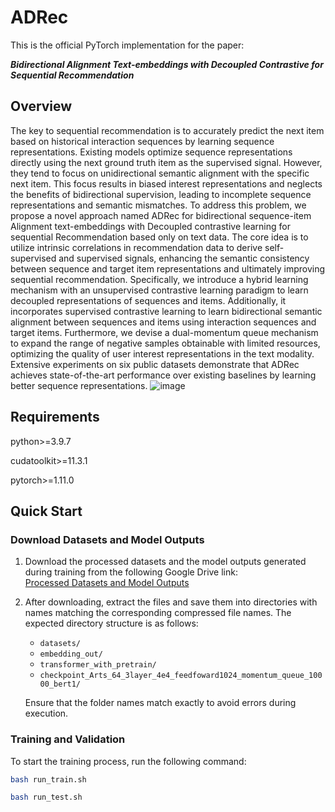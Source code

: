 # ADRec

This is the official PyTorch implementation for the paper:

***Bidirectional Alignment Text-embeddings with Decoupled Contrastive for Sequential Recommendation***



## Overview
The key to sequential recommendation is to accurately predict the next item based on historical interaction sequences by learning sequence representations. Existing models optimize sequence representations directly using the next ground truth item as the supervised signal. However, they tend to focus on unidirectional semantic alignment with the specific next item. This focus results in biased interest representations and neglects the benefits of bidirectional supervision, leading to incomplete sequence representations and semantic mismatches. To address this problem, we propose a novel approach named ADRec for bidirectional sequence-item Alignment text-embeddings with Decoupled contrastive learning for sequential Recommendation based only on text data. The core idea is to utilize intrinsic correlations in recommendation data to derive self-supervised and supervised signals, enhancing the semantic consistency between sequence and target item representations and ultimately improving sequential recommendation. Specifically, we introduce a hybrid learning mechanism with an unsupervised contrastive learning paradigm to learn decoupled representations of sequences and items. Additionally, it incorporates supervised contrastive learning to learn bidirectional semantic alignment between sequences and items using interaction sequences and target items. Furthermore, we devise a dual-momentum queue mechanism to expand the range of negative samples obtainable with limited resources, optimizing the quality of user interest representations in the text modality. Extensive experiments on six public datasets demonstrate that ADRec achieves state-of-the-art performance over existing baselines by learning better sequence representations.
![image](https://github.com/user-attachments/assets/2c94ce44-30b0-4b4b-ae90-b23bd9557fc8)


## Requirements

python>=3.9.7

cudatoolkit>=11.3.1

pytorch>=1.11.0

## Quick Start
### **Download Datasets and Model Outputs**  
1. Download the processed datasets and the model outputs generated during training from the following Google Drive link:  
   [Processed Datasets and Model Outputs]([https://drive.google.com/file/d/1ckwcigDvkQ7lvOJIIpNdwvD-tHt17WIS/view?usp=drive_link])  

2. After downloading, extract the files and save them into directories with names matching the corresponding compressed file names. The expected directory structure is as follows:  
   - `datasets/`  
   - `embedding_out/`  
   - `transformer_with_pretrain/`  
   - `checkpoint_Arts_64_3layer_4e4_feedfoward1024_momentum_queue_10000_bert1/`  

   Ensure that the folder names match exactly to avoid errors during execution.

### **Training and Validation**
To start the training process, run the following command:  
```bash
bash run_train.sh

bash run_test.sh


